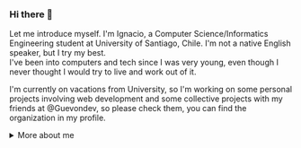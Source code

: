 ### Hi there 👋

Let me introduce myself. I'm Ignacio, a Computer Science/Informatics Engineering student at University of Santiago, Chile. I'm not a native English speaker, but I try my best. \
I've been into computers and tech since I was very young, even though I never thought I would try to live and work out of it.

I'm currently on vacations from University, so I'm working on some personal projects involving web development and some collective projects with my friends at @Guevondev, so please check them, you can find the organization in my profile.
<details>
  <summary>More about me</summary>

  ### Interests
I'd lie if a said that I'm interested in specific technologies or languages. I really enjoy creating, so, if anything gives me the chance of doing it, i'm probably loving it! That's one of the reasons I learned programming in the first place.

### Details about what I know

- B2 English (Or a little bit higher). At my second year of University I did an interview to check my English level, managing to skip all English classes (From English I to English IV)
- Python programming experience. Currently planning on giving assistantship at my University to new students having their first interactions with the language.
- C programming experience. Learned C alonside Data Structures at my University.
- I had some interactions with the Java programming language for an University class, so I'm not new to it, but I haven't worked enough with it to say that I have experience.
- SQL with PostgreSQL. Learned SQL and relational algebra at my University for the Database Design course.



  

<sub>I really want to keep expanding this section, as I really love learning, so expect to see new things in here every now and then.<sub> 

</details>



<!--
**kappita/kappita** is a ✨ _special_ ✨ repository because its `README.md` (this file) appears on your GitHub profile.

Here are some ideas to get you started:

- 🔭 I’m currently working on ...
- 🌱 I’m currently learning ...
- 👯 I’m looking to collaborate on ...
- 🤔 I’m looking for help with ...
- 💬 Ask me about ...
- 📫 How to reach me: ...
- 😄 Pronouns: ...
- ⚡ Fun fact: ...
-->
